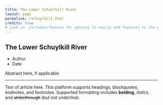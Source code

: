 ```yaml
---
title: The Lower Schuylkill River
layout: page
permalink: /schuylkill.html
credits: true
# Look in _includes/feature for options to easily add features to the page
---
```


## The Lower Schuylkill River
- Author
- Date

Abstract here, if applicable

---

Text of article here. This platform supports headings, blockquotes, endnotes, and footnotes.  Supported formatting includes **bolding**, _italics_, and ~~strikethrough~~ (but not underline).